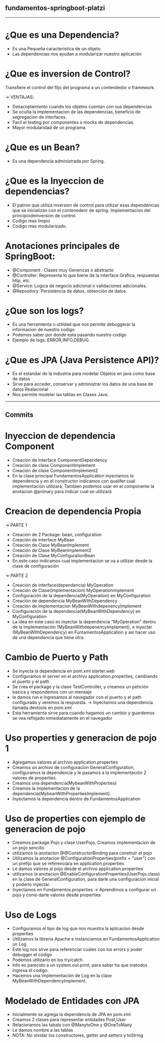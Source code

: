 ## fundamentos-springboot-platzi

-----------

# ¿Que es una Dependencia?
- Es una Pequeña caracteristica de un objeto.
- Las dependencias nos ayudan a modularizar nuestro aplicación

# ¿Que es inversion de Control?
Transfiere el control del flijo del programa a un contendedor o framework.

-> VENTAJAS:
- Desacoplamiento cuando los objetos cuentan con sus dependencias
- Se oculta la implementacion de las dependencias, beneficio de segregacion de interfaces.
- Facil el testing por componentes o mocks de dependencias.
- Mayor modularidad de un programa.

# ¿Que es un Bean?
- Es una dependencia administrada por Spring.

# ¿Que es la Inyeccion de dependencias? 
- El patron que utiliza inversion de control para utilizar esas dependencias que se 
inicializan con el contenedeor de spring. Implementacion del principiodeinversion de control.
- Codigo mas limpio
- Codigo mas modularizado.

# Anotaciones principales de SpringBoot:
- @Component : Clases muy Genericas o abstracto
- @Controller: Representa lo que biene de la interface Grafica, respuestas http, etc.
- @Service: Logica de negocio adicional o validaciones adicionales.
- @Repository: Persistencia de datos, obtención de datos.

# ¿Que son los logs?
- Es una herramienta o utilidad que nos permite debuggerar la informacion de nuestro codigo
- Podemos saber por donde esta pasando nuestro codigo
- Ejemplo de logs: ERROR,INFO,DEBUG.

# ¿Que es JPA (Java Persistence API)?
- Es el estandar de la industria para modelar Objetos en java como base de datos
- Sirve para acceder, conservar y administrar los datos de una base de datos Realacional
- Nos permite modelar las tablas en Clases Java.

--------

## Commits
# Inyeccion de dependencia Component
- Creación de Interface ComponentDependency
- Creación de clase ComponentImplement
- Creación de clase ComponentImplement2
- En la clase principal FundamentosApplication inyectamos la dependencia y en el constructor indicamos con qualifer
cual implementacion utilizará, Tambien podemos usar en el componente la anotacion @primary para indicar cual se utilizará

# Creacion de dependencia Propia
-> PARTE 1
- Creación de 2 Package: bean, configuration
- Creación de Interface MyBean
- Creación de Clase MyBeanImplement
- Creación de Clase MyBeanImplement2
- Creación de Clase MyConfigurationBean
- En este caso indicamos cual implementacion se va a utilizar desde la clase de configuración

-> PARTE 2
- Creación de interface(dependencia) MyOperation
- Creación de Clase(Implementacion) MyOperationimplement
- Configuración de la dependencia(MyOperation) en MyConfiguration
- Creación de dependencia MyBeanWithDependency
- Creación de Implementacion MyBeanWithdepenencyImplement
- Configuración de la dependencia(MyBeanWithDependency) en MyConfiguration
- La idea en este caso es inyectar la dependencia "MyOperation" dentro de la implementación (MyBeanWithdepenencyImplement),
e inyectar (MyBeanWithDependency) en FuntamentosApplication y asi hacer uso de una dependencia que tiene otra.

# Cambio de Puerto y Path
- Se inyecta la dependencia en pom.xml starter.web
- Configuramos el server en el archivo application.properties, cambiando el puerto y el path
- Se crea el package y la clase TestController, y creamos un petición basica y respondemos con un mensaje
- le damos run e ingresamos al navegador con el puerto y el path configurado y veremos la respuesta.
-> Inyectamos una dependencia llamada devtools en pom.xml
- Esta herramienta sirve para cuando hagamos un cambio y guardemos se vea reflejado inmediatamente en el navegador

# Uso properties y generacion de pojo 1
- Agregamos valores al archivo application.properties
- Creamos un archivo de configuracion GeneralConfiguration, configuramos la dependencia y le pasamos a la implementación
2 valores de properties. 
- Creamos una dependencia(MybeanWithProperties)
- Creamos la implementacion de la dependencia(MybeanWithPropertiesImplement).
- Inyectamos la dependencia dentro de FundamentosApplication


# Uso de properties con ejemplo de generacion de pojo
- Creamos package Pojo y clase UserPojo, Creamos implementacion de un pojo sencillo
- utilizamos la anotacion @@ConstructorBinding  para construir el pojo
- Utilizamos la anotacion @ConfigurationProperties(prefix = "user") con un prefijo que se referenciara en application.properties
- Le damos valores al pojo desde el archivo application.properties
- utilizamos la anotacion @EnableConfigurationProperties(UserPojo.class) en la clase de GeneralConfiguration,
para darle una configuracion inicial y poderlo inyectar.
- Inyectamos en Fundamentos.properties
-> Aprendimos a configurar un pojo y como darle valores desde properties

# Uso de Logs
- Configuramos el tipo de log que nos muestra la aplicacion desde properties
- Utilizamos la libreria Apache e instanciamos en FundamentosApplication un Log
- Este log nos sirve para referenciar cuales con los errors y poder debugger el codigo
- Podemos utilizarlo en los try/catch
- Info es parecido a un system.out.print, para saber ha que metodos ingresa el codigo.
- Hacemos una implementación de Log en la clase MyBeanWithDependencyImplement.

# Modelado de Entidades con JPA
- Inicialmente se agrega la dependencia de JPA en pom.xml
- Creamos 2 clases para representar entidades Post,User
- Relacionamos las tabals con @ManytoOne y @OneToMany 
- Le damos nombre a las tablas
- NOTA: No olvidar los constructores, getter and setters y toString

